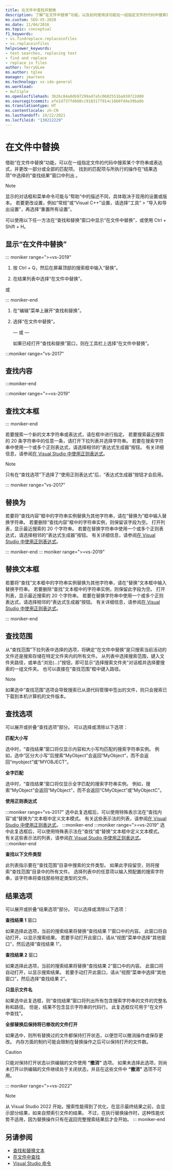 ```yaml
---
title: 在文件中查找并替换
description: 了解“在文件中替换”功能，以及如何使用该功能在一组指定文件的代码中搜索某个字符串或表达式，并更改找到的部分或全部匹配项。
ms.custom: SEO-VS-2020
ms.date: 11/04/2016
ms.topic: conceptual
f1_keywords:
- vs.findreplace.replaceinfiles
- vs.replaceinfiles
helpviewer_keywords:
- text searches, replacing text
- find and replace
- replace in files
author: TerryGLee
ms.author: tglee
manager: jmartens
ms.technology: vs-ide-general
ms.workload:
- multiple
ms.openlocfilehash: 3b26c84a0db97299ad7a5c0602551ba930722d00
ms.sourcegitcommit: efe1d737fd660cc9183177914c18b0fd4e39ba8b
ms.translationtype: HT
ms.contentlocale: zh-CN
ms.lasthandoff: 10/22/2021
ms.locfileid: "130212229"
---
```

# <a name="replace-in-files"></a>在文件中替换

借助“在文件中替换”功能，可以在一组指定文件的代码中搜索某个字符串或表达式，并更改一部分或全部的匹配项。 找到的匹配项与所执行的操作在“结果选项”中选择的“查找结果”窗口中列出 。

> [!NOTE]
> 显示的对话框和菜单命令可能与“帮助”中的描述不同，具体取决于现用的设置或版本。 若要更改设置，例如“常规”或“Visual C++”设置，请选择“工具” > “导入和导出设置”，再选择“重置所有设置”。

可以使用以下任一方法在“查找和替换”窗口中显示“在文件中替换”，或使用 Ctrl + Shift + H。

## <a name="to-display-replace-in-files"></a>显示“在文件中替换”

::: moniker range=">=vs-2019"

1. 按 Ctrl + Q，然后在屏幕顶部的搜索框中输入“替换”。

1. 在结果列表中选择“在文件中替换”。

或

::: moniker-end

1. 在“编辑”菜单上展开“查找和替换”。

2. 选择“在文件中替换”。

   — 或 —

   如果已经打开“查找和替换”窗口，则在工具栏上选择“在文件中替换”。

:::moniker range="vs-2017"

## <a name="find-what"></a>查找内容

:::moniker-end

:::moniker range=">=vs-2019"

## <a name="find-textbox"></a>查找文本框

::: moniker-end

若要搜索一个新的文本字符串或表达式，请在框中进行指定。 若要搜索最近搜索的 20 条字符串中的任意一条，请打开下拉列表并选择字符串。 若要在搜索字符串中使用一个或多个正则表达式，请选择相邻的“表达式生成器”按钮。 有关详细信息，请参阅[在 Visual Studio 中使用正则表达式](../ide/using-regular-expressions-in-visual-studio.md)。

> [!NOTE]
> 只有在“查找选项”下选择了“使用正则表达式”后，“表达式生成器”按钮才会启用。

::: moniker range="vs-2017"

## <a name="replace-with"></a>替换为

若要将“查找内容”框中的字符串实例替换为其他字符串，请在“替换为”框中输入替换字符串。 若要删除“查找内容”框中的字符串实例，则保留该字段为空。 打开列表，显示最近搜索的 20 个字符串。 若要在替换字符串中使用一个或多个正则表达式，请选择相邻的“表达式生成器”按钮。 有关详细信息，请参阅[在 Visual Studio 中使用正则表达式](../ide/using-regular-expressions-in-visual-studio.md)。

::: moniker-end
::: moniker range=">=vs-2019"

## <a name="replace-textbox"></a>替换文本框

若要将“查找”文本框中的字符串实例替换为其他字符串，请在“替换”文本框中输入替换字符串。 若要删除“查找”文本框中的字符串实例，则保留此字段为空。 打开列表，显示最近搜索的 20 个字符串。 若要在替换字符串中使用一个或多个正则表达式，请选择相邻的“表达式生成器”按钮。 有关详细信息，请参阅[在 Visual Studio 中使用正则表达式](../ide/using-regular-expressions-in-visual-studio.md)。

::: moniker-end

## <a name="look-in"></a>查找范围

从“查找范围”下拉列表中选择的选项，将确定“在文件中替换”是只搜索当前活动的文件还是搜索存储在特定文件夹内的所有文件。 从列表中选择搜索范围，键入文件夹路径，或单击“浏览(...)”按钮，即可显示“选择搜索文件夹”对话框并选择要搜索的一组文件夹。 也可以直接在“查找范围”框中键入路径。

> [!NOTE]
> 如果选中“查找范围”选项会导致搜索已从源代码管理中签出的文件，则只会搜索已下载到本机计算机的文件版本。

## <a name="find-options"></a>查找选项

可以展开或折叠“查找选项”部分。 可以选择或清除以下选项：

**匹配大小写**

选中时，“查找结果”窗口将仅显示内容和大小写均匹配的搜索字符串实例。 例如，选中“区分大小写”后搜索“MyObject”会返回“MyObject”，而不会返回“myobject”或“MYOBJECT”。

**全字匹配**

选中时，“查找结果”窗口将仅显示全字匹配的搜索字符串实例。 例如，搜索“MyObject”会返回“MyObject”，而不会返回“CMyObject”或“MyObjectC”。

**使用正则表达式**

:::moniker range="vs-2017"
选中此复选框后，可以使用特殊表示法在“查找内容”或“替换为”文本框中定义文本模式。 有关这些表示法的列表，请参阅[在 Visual Studio 中使用正则表达式](../ide/using-regular-expressions-in-visual-studio.md)。
:::moniker-end
:::moniker range=">=vs-2019"
选中此复选框后，可以使用特殊表示法在“查找”或“替换”文本框中定义文本模式。 有关这些表示法的列表，请参阅[在 Visual Studio 中使用正则表达式](../ide/using-regular-expressions-in-visual-studio.md)。
:::moniker-end

**查找以下文件类型**

此列表指示要在“查找范围”目录中搜索的文件类型。 如果此字段留空，则将搜索“查找范围”目录中的所有文件。 选择列表中的任意项以输入预配置的搜索字符串，该字符串将查找那些特定类型的文件。

## <a name="result-options"></a>结果选项

可以展开或折叠“结果选项”部分。 可以选择或清除以下选项：

**查找结果 1** 窗口

如果选择此选项，当前的搜索结果将替换“查找结果 1”窗口中的内容。 此窗口将自动打开，以显示搜索结果。 若要手动打开此窗口，请从“视图”菜单中选择“其他窗口”，然后选择“查找结果 1”。

**查找结果 2** 窗口

如果选择此选项，当前的搜索结果将替换“查找结果 2”窗口中的内容。 此窗口将自动打开，以显示搜索结果。 若要手动打开此窗口，请从“视图”菜单中选择“其他窗口”，然后选择“查找结果 2”。

**只显示文件名**

如果选中此复选框，则“查找结果”窗口将列出所有包含搜索字符串的文件的完整名称和路径。 但是，结果不包含显示字符串的代码行。 此复选框仅可用于“在文件中查找”。

**全部替换后保持将已修改的文件打开**

如果选中，则所有替换过的文件都保持打开状态，以便您可以撤消操作或保存更改。 内存方面的制约可能会限制在替换操作之后可以保持打开的文件数。

> [!CAUTION]
> 只能对保持打开状态以供编辑的文件使用 **“撤消”** 选项。 如果未选择此选项，则尚未打开以供编辑的文件继续处于关闭状态，并且在这些文件中 **“撤消”** 选项不可用。

::: moniker range=">=vs-2022"
> [!NOTE]
> 从 Visual Studio 2022 开始，搜索性能得到了优化，在显示最终结果之前，会显示部分结果，如来自预索引文件的结果。 不过，在执行替换操作时，这种性能优势不适用，因为替换操作只有在返回完整搜索结果后才会开始。
::: moniker-end

## <a name="see-also"></a>另请参阅

- [查找和替换文本](../ide/finding-and-replacing-text.md)
- [在文件中查找](../ide/find-in-files.md)
- [Visual Studio 命令](../ide/reference/visual-studio-commands.md)
